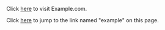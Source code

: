 <p>Click <a href="[https://www.example.com](https://codeforces.com/gym/372174/problem/C)" name="problem">here</a> to visit Example.com.</p>
<p>Click <a href="#example">here</a> to jump to the link named "example" on this page.</p>
